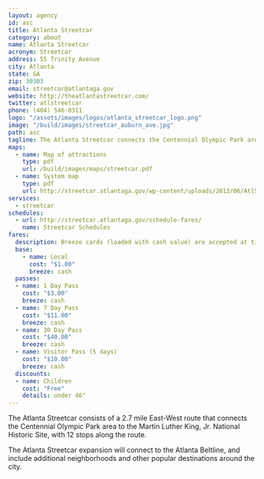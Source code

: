 ```yaml
---
layout: agency
id: asc
title: Atlanta Streetcar
category: about
name: Atlanta Streetcar
acronym: Streetcar
address: 55 Trinity Avenue
city: Atlanta
state: GA
zip: 30303
email: streetcar@atlantaga.gov
website: http://theatlantastreetcar.com/
twitter: atlstreetcar
phone: (404) 546-0311
logo: "/assets/images/logos/atlanta_streetcar_logo.png"
image: "/build/images/streetcar_auburn_ave.jpg"
path: asc
tagline: The Atlanta Streetcar connects the Centennial Olympic Park area to the Martin Luther King, Jr. National Historic Site.
maps:
  - name: Map of attractions
    type: pdf
    url: /build/images/maps/streetcar.pdf
  - name: System map
    type: pdf
    url: http://streetcar.atlantaga.gov/wp-content/uploads/2013/06/AtlStreetcar-System-Map-FINAL-8-march22-2013.pdf
services:
  - streetcar
schedules:
  - url: http://streetcar.atlantaga.gov/schedule-fares/
    name: Streetcar Schedules
fares:
  description: Breeze cards (loaded with cash value) are accepted at ticket vending machines at all 12 stops. The Atlanta Streetcar does not currently provide a free transfer to/from other bus or rail services in the region (MARTA, CCT, GCT, GRTA Xpress).<br/><br/>A mobile fare payment app will launch, providing additional fare options, later in 2016.<br/><br/>Cash is accepted for ticket purchase at vending machines at four (4) stops (King Historic District, Centennial Olympic Park, Woodruff Park, Park Place).<br/><br/>Visit <a href="http://theatlantastreetcar.com">theatlantastreetcar.com</a> for more information on other payment options and how to purchase fares.
  base: 
    - name: Local
      cost: "$1.00"
      breeze: cash
  passes: 
  - name: 1 Day Pass
    cost: "$3.00"
    breeze: cash
  - name: 7 Day Pass
    cost: "$11.00"
    breeze: cash
  - name: 30 Day Pass
    cost: "$40.00"
    breeze: cash
  - name: Visitor Pass (5 days)
    cost: "$10.00"
    breeze: cash
  discounts:
  - name: Children
    cost: "Free"
    details: under 46"
---
```


The Atlanta Streetcar consists of a 2.7 mile East-West route that connects the Centennial Olympic Park area to the Martin Luther King, Jr. National Historic Site, with 12 stops along the route. 
 
The Atlanta Streetcar expansion will connect to the Atlanta Beltline, and include additional neighborhoods and other popular destinations around the city.
